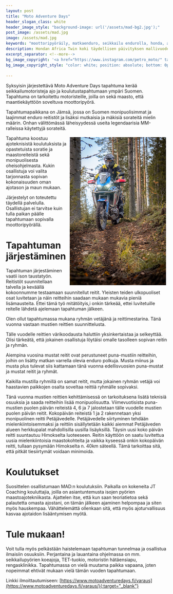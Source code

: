 ```yaml
---
layout: post
title: "Moto Adventure Days"
header_slogan_class: white
header_image_style: "background-image: url('/assets/mad-bg2.jpg');"
post_image: /assets/mad.jpg
image: /assets/mad.jpg
keywords: "moottoripyöräily, matkaenduro, seikkailu endurolla, honda, adventure, mad, tapahtuma, koulutus"
description: Hondan Africa Twin koki täydellisen päivityksen mallivuodelle 2020. Tästä alkaa tutkimusmatka, mihin isoimpien kokoluokkaan kuuluva pyörä pystyy kaksoiskytkin vaihteistolla meikäläisen näpeissä.
excerpt_separator: <!--more-->
bg_image_copyright: '<a href="https://www.instagram.com/petro_moto/" target="_blank" style="color: white;">Petro Hämäläinen</a>'
bg_image_copyright_style: "color: white; position: absolute; bottom: 0px; right: 1em; font-size: 0.8em;"

---
```



Syksyisin järjestettävä Moto Adventure Days tapahtuma kerää seikkailumotoristeja ajo ja koulutustapahtumaan ympäri Suomen. Tapahtuma on tarkoitettu motoristeille, joilla on sekä maasto, että maantiekäyttöön soveltuva moottoripyörä.


Tapahtumapaikkana on Jämsä, jossa on Suomen monipuolisimmat ja laajimmat enduro reitistöt ja lisäksi mutkaisia ja mäkisiä sorateitä mielin määrin. Onhan välittömässä läheisyydessä useita legendaarisia MM-ralleissa käytettyjä sorateitä.

<!--more-->

<img src="/assets/honda-crf-1100-5.jpg" style="float: right; padding: 5px; width: 300px;" />

Tapahtuma koostuu ajoteknisistä koulutuksista ja opastetuista soratie ja maastoreiteistä sekä monipuolisesta oheisohjelmasta. Kukin osallistuja voi valita tarjonnasta sopivan kokonaisuuden oman ajotason ja maun mukaan.

Järjestelyt on toteutettu täydellä palvelulla. Osallistujan ei tarvitse kuin tulla paikan päälle tapahtumaan sopivalla moottoripyörällä.

# Tapahtuman järjestäminen

Tapahtuman järjestäminen vaatii ison taustatyön. Reitistöt suunnitellaan talvella ja keväällä kokoonnumme testaamaan suunnitellut reitit. Yleisten teiden ulkopuoliset osat luvitetaan ja näin reitteihin saadaan mukaan mukavia pieniä lisämausteita. Ettei tämä työ mitätöityis,i onkin tärkeää, ettei luvitetuille reitelle lähdetä ajelemaan tapahtuman jälkeen.

Olen ollut tapahtumassa mukana ryhmän vetäjänä ja reittimestarina. Tänä vuonna vastaan mustien reittien suunnittelusta.

Tälle vuodelle reittien värikoodausta haluttiin yksinkertaistaa ja selkeyttää. Olisi tärkeätä, että jokainen osallistuja löytäisi omalle tasolleen sopivan reitin ja ryhmän.

Aiempina vuosina mustat reitit ovat perustuneet puna-mustiin reitteihin, joihin on lisätty matkan varrella olevia enduro polkuja. Musta miinus ja musta plus tulevat siis kattamaan tänä vuonna edellisvuosien puna-mustat ja mustat reitit ja ryhmät.

Kaikilla mustilla ryhmillä on samat reitit, mutta jokainen ryhmän vetäjä voi haastavien paikkojen osalta soveltaa reittiä ryhmälle sopivaksi.

Tänä vuonna mustien reittien kehittämisessä on tarkoituksena lisätä teknisiä osuuksia ja saada reitteihin lisää monipuolisuutta. Viimevuotisista puna-mustien puolen päivän reiteistä 4, 6 ja 7 jalostetaan tälle vuodelle mustien puolen päivän reitit. Kokopäivän reiteistä 1 ja 2 rakennetaan yksi monipuolinen reitti Petäjävedelle. Petäjävedelle siirtyminen tehdään mielenkiintoisemmaksi ja reittiin sisällytetään kaikki aiemmat Petäjäveden alueen herkkupalat mahdollisilla uusilla lisäyksillä. Täysin uusi koko päivän reitti suuntautuu Himokselta luoteeseen. Reitin käyttöön on saatu luvitettua uusia mielenkiintoisia maastokohteita ja vaikka kyseessä onkin kokopäivän reitti, tullaan pysymään Himokselta n. 40km säteellä. Tämä tarkoittaa sitä, että pitkät tiesiirtymät voidaan minimoida.

# Koulutukset

Suosittelen osallistumaan MAD:n koulutuksiin. Paikalla on kokeneita JT Coaching kouluttajia, joilla on asiantuntemusta isojen pyörien maastoajotekniikasta. Ajattelen itse, että kun saan teoriatietoa sekä palautetta omasta ajostani, on tämän jälkeen ajaminen helpompaa ja siten myös hauskempaa. Vähättelemättä ollenkaan sitä, että myös ajoturvallisuus kasvaa ajotaidon lisääntymisen myötä.

# Tule mukaan!

Voit tulla myös pelkästään haistelemaan tapahtuman tunnelmaa ja osallistua ilmaisiin osuuksiin. Perjantaina ja lauantaina ohjelmassa on mm. seikkailupyörien koeajoja, TET-tuokio, motoristin hätäensiapu, rengasklinikka. Tapahtumassa on vielä muutama paikka vapaana, joten nopeimmat ehtivät mukaan vielä tämän vuoden tapahtumaan.

Linkki ilmoittautumiseen: [https://www.motoadventuredays.fi/varaus](https://www.motoadventuredays.fi/varaus/){:target="_blank"}
